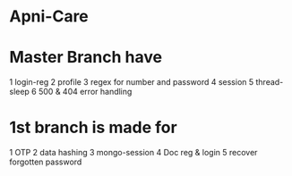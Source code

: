 # Apni-Care

# Master Branch have
1 login-reg
2 profile
3 regex for number and password
4 session
5 thread-sleep
6 500 & 404 error handling

# 1st branch is made for
1 OTP
2 data hashing
3 mongo-session
4 Doc reg & login
5 recover forgotten password